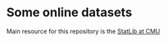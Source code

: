 # Some online datasets

Main resource for this repository is the [StatLib at CMU](https://lib.stat.cmu.edu/datasets/)
